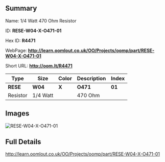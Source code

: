 

## Summary
 
Name: 1/4 Watt 470 Ohm Resistor

ID: __RESE-W04-X-O471-01__

Hex ID: __R4471__

WebPage: __http://learn.oomlout.co.uk/OO/Projects/oomp/part/RESE-W04-X-O471-01__

Short URL: __http://oom.lt/R4471__


| Type   | Size   | Color   | Description   | Index   |    
| ----- | ------   | ------   | -----   | ----   |    
| __RESE__   					| __W04__   					| __X__    						| __O471__    					| __01__ |    
| Resistor		| 1/4 Watt	| 		| 470 Ohm	| 	|

## Images
![RESE-W04-X-O471-01](http://oomlout.com/oomp-gen/parts/RESE-W04-X-O471-01/RESE-W04-X-O471-01_420.jpg)

## Full Details

 http://learn.oomlout.co.uk/OO/Projects/oomp/part/RESE-W04-X-O471-01

